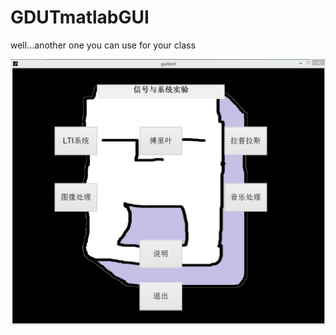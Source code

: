 # GDUTmatlabGUI
well...another one you can use for your class

![image something wrong??](https://github.com/luofun/GDUTmatlabGUI/blob/master/png/matlabGUI.PNG)
